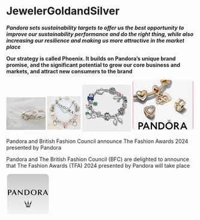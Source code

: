 # JewelerGoldandSilver

***Pandora sets sustainability targets to offer us the best opportunity to improve our sustainability performance and do the right thing, while also increasing our resilience and making us more attractive in the market place***

**Our strategy is called Phoenix. It builds on Pandora’s unique brand promise, and the significant potential to grow our core business and markets, and attract new consumers to the brand**

<img src="https://github.com/Jewelergold/JewelerGoldandSilver/blob/main/Rings.png"/>   <img src="https://github.com/Jewelergold/JewelerGoldandSilver/blob/main/Pandora1.png"/>   <img src="https://github.com/Jewelergold/JewelerGoldandSilver/blob/main/Pandora2.png"/>  <img src="https://github.com/Jewelergold/JewelerGoldandSilver/blob/main/Pandora3.png"/>

Pandora and British Fashion Council announce The Fashion Awards 2024 presented by Pandora

Pandora and The British Fashion Council (BFC) are delighted to announce that The Fashion Awards (TFA) 2024 presented by Pandora will take place

<img src="https://github.com/Jewelergold/JewelerGoldandSilver/blob/main/Pandora4.png"/>
